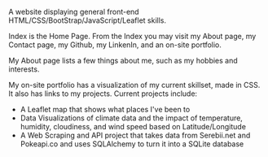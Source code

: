 A website displaying general front-end HTML/CSS/BootStrap/JavaScript/Leaflet skills.

Index is the Home Page.
From the Index you may visit my About page, my Contact page, my Github, my LinkenIn, and an on-site portfolio.

My About page lists a few things about me, such as my hobbies and interests.

My on-site portfolio has a visualization of my current skillset, made in CSS. It also has links to my projects.
Current projects include:
- A Leaflet map that shows what places I've been to
- Data Visualizations of climate data and the impact of temperature, humidity, cloudiness, and wind speed based on Latitude/Longitude
- A Web Scraping and API project that takes data from Serebii.net and Pokeapi.co and uses SQLAlchemy to turn it into a SQLite database

